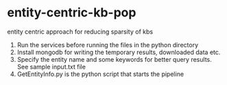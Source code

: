 # entity-centric-kb-pop
entity centric approach for reducing sparsity of kbs

1. Run the services before running the files in the python directory
2. Install mongodb for writing the temporary results, downloaded data etc. 
3. Specify the entity name and some keywords for better query results. See sample input.txt file
4. GetEntityInfo.py is the python script that starts the pipeline
